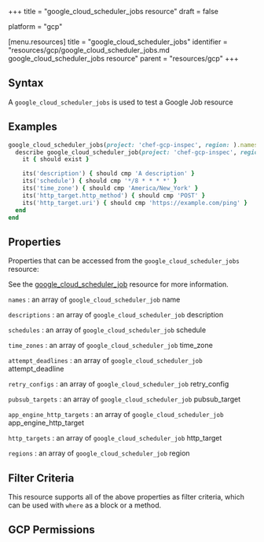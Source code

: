 +++
title = "google_cloud_scheduler_jobs resource"
draft = false

platform = "gcp"

[menu.resources]
    title = "google_cloud_scheduler_jobs"
    identifier = "resources/gcp/google_cloud_scheduler_jobs.md google_cloud_scheduler_jobs resource"
    parent = "resources/gcp"
+++

## Syntax

A `google_cloud_scheduler_jobs` is used to test a Google Job resource

## Examples

```ruby
google_cloud_scheduler_jobs(project: 'chef-gcp-inspec', region: ).names.each do |name|
  describe google_cloud_scheduler_job(project: 'chef-gcp-inspec', region: us-central1, name: name) do
    it { should exist }

    its('description') { should cmp 'A description' }
    its('schedule') { should cmp '*/8 * * * *' }
    its('time_zone') { should cmp 'America/New_York' }
    its('http_target.http_method') { should cmp 'POST' }
    its('http_target.uri') { should cmp 'https://example.com/ping' }
  end
end
```

## Properties

Properties that can be accessed from the `google_cloud_scheduler_jobs` resource:

See the [google_cloud_scheduler_job](/resources/google_cloud_scheduler_job/#properties) resource for more information.

`names`
: an array of `google_cloud_scheduler_job` name

`descriptions`
: an array of `google_cloud_scheduler_job` description

`schedules`
: an array of `google_cloud_scheduler_job` schedule

`time_zones`
: an array of `google_cloud_scheduler_job` time_zone

`attempt_deadlines`
: an array of `google_cloud_scheduler_job` attempt_deadline

`retry_configs`
: an array of `google_cloud_scheduler_job` retry_config

`pubsub_targets`
: an array of `google_cloud_scheduler_job` pubsub_target

`app_engine_http_targets`
: an array of `google_cloud_scheduler_job` app_engine_http_target

`http_targets`
: an array of `google_cloud_scheduler_job` http_target

`regions`
: an array of `google_cloud_scheduler_job` region

## Filter Criteria

This resource supports all of the above properties as filter criteria, which can be used
with `where` as a block or a method.

## GCP Permissions

